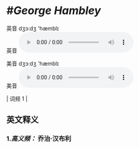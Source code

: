 # ***\#George Hambley*** 
英音 dʒɔ:dʒ 'hæmblɪ  
英音
<audio src="./media/George Hambley-B.aac" controls="controls"></audio>

美音 dʒɔ:dʒ 'hæmblɪ  
美音
<audio src="./media/George Hambley.aac" controls="controls"></audio>



| 词频 1 |  

英文释义
---
### 1.*高义频：* **乔治·汉布利**  


